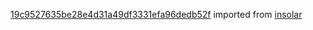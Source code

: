 [19c9527635be28e4d31a49df3331efa96dedb52f](https://github.com/insolar/insolar/commit/19c9527635be28e4d31a49df3331efa96dedb52f) imported from [insolar](https://github.com/insolar/insolar)
